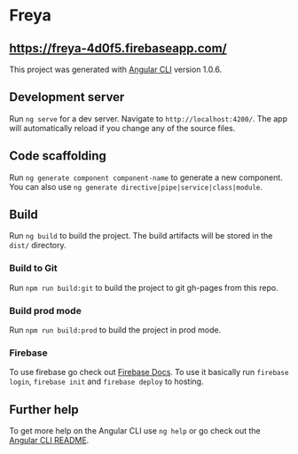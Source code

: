 # Freya
##  https://freya-4d0f5.firebaseapp.com/

This project was generated with [Angular CLI](https://github.com/angular/angular-cli) version 1.0.6.

## Development server

Run `ng serve` for a dev server. Navigate to `http://localhost:4200/`. The app will automatically reload if you change any of the source files.

## Code scaffolding

Run `ng generate component component-name` to generate a new component. You can also use `ng generate directive|pipe|service|class|module`.

## Build

Run `ng build` to build the project. The build artifacts will be stored in the `dist/` directory.

### Build to Git
Run `npm run build:git` to build the project to git gh-pages from this repo.

### Build prod mode
Run `npm run build:prod` to build the project in prod mode.

### Firebase
To use firebase go check out [Firebase Docs](https://firebase.google.com/docs/hosting/).
To use it basically run `firebase login`, `firebase init` and `firebase deploy` to hosting.

## Further help

To get more help on the Angular CLI use `ng help` or go check out the [Angular CLI README](https://github.com/angular/angular-cli/blob/master/README.md).
